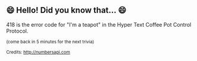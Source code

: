 ## 😄 Hello! Did you know that... 😄
418 is the error code for "I'm a teapot" in the Hyper Text Coffee Pot Control Protocol.

<sup>(come back in 5 minutes for the next trivia)</sup>


<sup>Credits: http://numbersapi.com</sup>

